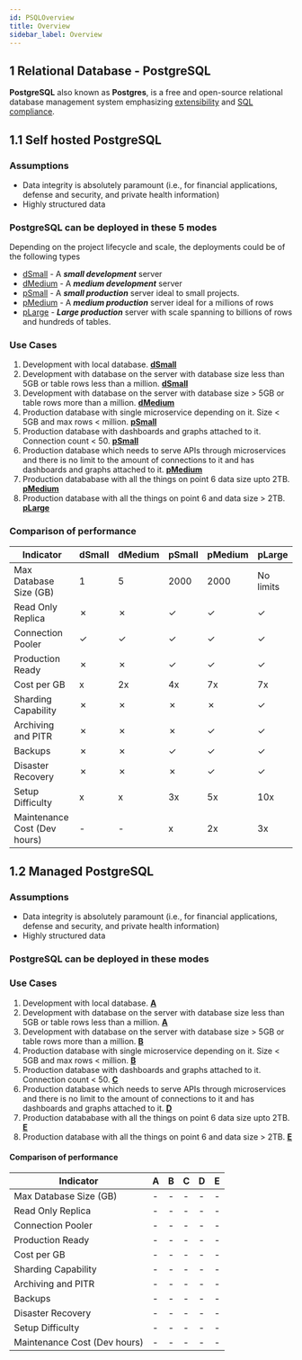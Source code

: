 ```yaml
---
id: PSQLOverview
title: Overview
sidebar_label: Overview
---
```


## 1 Relational Database - PostgreSQL

**PostgreSQL** also known as **Postgres**, is a free and open-source relational database management system emphasizing [extensibility](https://en.wikipedia.org/wiki/Extensibility 'Extensibility') and [SQL compliance](https://en.wikipedia.org/wiki/SQL_compliance 'SQL compliance').

## 1.1 Self hosted PostgreSQL

### Assumptions

- Data integrity is absolutely paramount (i.e., for financial applications, defense and security, and private health information)
- Highly structured data

### PostgreSQL can be deployed in these 5 modes

Depending on the project lifecycle and scale, the deployments could be of the following types

- [dSmall](./dSmall) - A **_small development_** server
- [dMedium]() - A **_medium development_** server
- [pSmall]() - A **_small production_** server ideal to small projects.
- [pMedium]() - A **_medium production_** server ideal for a millions of rows
- [pLarge]() - **_Large production_** server with scale spanning to billions of rows and hundreds of tables.

### Use Cases

1.  Development with local database. **[dSmall]()**
2.  Development with database on the server with database size less than 5GB or table rows less than a million. **[dSmall]()**
3.  Development with database on the server with database size > 5GB or table rows more than a million. **[dMedium]()**
4.  Production database with single microservice depending on it. Size < 5GB and max rows < million. **[pSmall]()**
5.  Production database with dashboards and graphs attached to it. Connection count < 50. **[pSmall]()**
6.  Production database which needs to serve APIs through microservices and there is no limit to the amount of connections to it and has dashboards and graphs attached to it. **[pMedium]()**
7.  Production datababase with all the things on point 6 data size upto 2TB. **[pMedium]()**
8.  Production database with all the things on point 6 and data size > 2TB. **[pLarge]()**

### Comparison of performance

| Indicator | dSmall | dMedium | pSmall | pMedium | pLarge |
| --- | --- | --- | --- | --- | --- |
| Max Database Size (GB) | 1 | 5 | 2000 | 2000 | No limits |
| Read Only Replica | &cross; | &cross; | &check; | &check; | &check; |
| Connection Pooler | &check; | &check; | &check; | &check; | &check; |
| Production Ready | &cross; | &cross; | &check; | &check; | &check; |
| Cost per GB | x | 2x | 4x | 7x | 7x |
| Sharding Capability | &cross; | &cross; | &cross; | &cross; | &check; |
| Archiving and PITR | &cross; | &cross; | &cross; | &check; | &check; |
| Backups | &cross; | &cross; | &check; | &check; | &check; |
| Disaster Recovery | &cross; | &cross; | &cross; | &check; | &check; |
| Setup Difficulty | x | x | 3x | 5x | 10x |
| Maintenance Cost (Dev hours) | - | - | x | 2x | 3x |

## 1.2 Managed PostgreSQL

### Assumptions

- Data integrity is absolutely paramount (i.e., for financial applications, defense and security, and private health information)
- Highly structured data

### PostgreSQL can be deployed in these modes

### Use Cases

1.  Development with local database. **[A]()**
2.  Development with database on the server with database size less than 5GB or table rows less than a million. **[A]()**
3.  Development with database on the server with database size > 5GB or table rows more than a million. **[B]()**
4.  Production database with single microservice depending on it. Size < 5GB and max rows < million. **[B]()**
5.  Production database with dashboards and graphs attached to it. Connection count < 50. **[C]()**
6.  Production database which needs to serve APIs through microservices and there is no limit to the amount of connections to it and has dashboards and graphs attached to it. **[D]()**
7.  Production datababase with all the things on point 6 data size upto 2TB. **[E]()**
8.  Production database with all the things on point 6 and data size > 2TB. **[E]()**

#### Comparison of performance

| Indicator                    | A   | B   | C   | D   | E   |
| ---------------------------- | --- | --- | --- | --- | --- |
| Max Database Size (GB)       | -   | -   | -   | -   | -   |
| Read Only Replica            | -   | -   | -   | -   | -   |
| Connection Pooler            | -   | -   | -   | -   | -   |
| Production Ready             | -   | -   | -   | -   | -   |
| Cost per GB                  | -   | -   | -   | -   | -   |
| Sharding Capability          | -   | -   | -   | -   | -   |
| Archiving and PITR           | -   | -   | -   | -   | -   |
| Backups                      | -   | -   | -   | -   | -   |
| Disaster Recovery            | -   | -   | -   | -   | -   |
| Setup Difficulty             | -   | -   | -   | -   | -   |
| Maintenance Cost (Dev hours) | -   | -   | -   | -   | -   |
